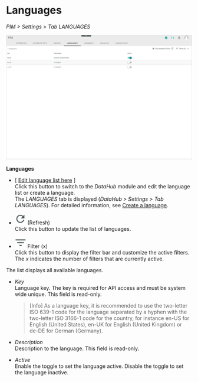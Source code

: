 # Languages

*PIM > Settings > Tab LANGUAGES*

![Languages](/Assets/Screenshots/PIM/Settings/Languages/Languages.png "[Languages]")

**Languages**

- [ <u>Edit language list here</u> ]    
  Click this button to switch to the *DataHub* module and edit the language list or create a language.    
  The *LANGUAGES* tab is displayed (*DataHub > Settings > Tab LANGUAGES*). For detailed information, see [Create a language](/DataHub/Integration/05_ManageLanguages.md#create-a-language).

- ![Refresh](/Assets/Icons/Refresh01.png "[Refresh]") (Refresh)   
  Click this button to update the list of languages.

- ![Filter](/Assets/Icons/Filter.png "[Filter]") Filter (x)   
  Click this button to display the filter bar and customize the active filters. The *x* indicates the number of filters that are currently active.

The list displays all available languages.

- *Key*   
  Language key. The key is required for API access and must be system wide unique. This field is read-only.

  > [Info] As a language key, it is recommended to use the two-letter ISO 639-1 code for the language separated by a hyphen with the two-letter ISO 3166-1 code for the country, for instance en-US for English (United States), en-UK for English (United Kingdom) or de-DE for German (Germany).

- *Description*   
  Description to the language. This field is read-only.

- *Active*   
  Enable the toggle to set the language active. Disable the toggle to set the language inactive.
